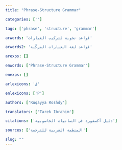 ```yaml
---
title: "Phrase-Structure Grammar"

categories: ['']

tags: ['phrase', 'structure', 'grammar']

arwords: 'قواعد نحوية لتركيب العبارات'

arwords2: 'قواعد لغة العبارات المركّبة'

arexps: []

enwords: ['Phrase-Structure Grammar']

enexps: []

arlexicons: 'ق'

enlexicons: ['P']

authors: ['Ruqayya Roshdy']

translators: ['Tarek Ibrahim']

citations: ['دليل أكسفورد في السانيات الحاسوبية']

sources: ['المنظمة العربية للترجمة']

slug: ""
---
```

